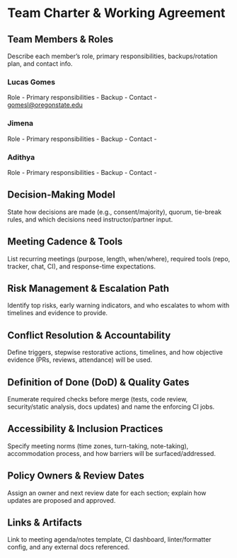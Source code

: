 <!-- YYYY-MM-DD-[TeamID]-TeamCharter.md -->

# Team Charter & Working Agreement

## Team Members & Roles

Describe each member’s role, primary responsibilities, backups/rotation plan, and contact info.
### Lucas Gomes
Role - 
Primary responsibilities -
Backup - 
Contact - gomesl@oregonstate.edu

### Jimena 
Role - 
Primary responsibilities -
Backup - 
Contact -

### Adithya
Role - 
Primary responsibilities -
Backup - 
Contact -

## Decision-Making Model

State how decisions are made (e.g., consent/majority), quorum, tie-break rules, and which decisions need instructor/partner input.

## Meeting Cadence & Tools

List recurring meetings (purpose, length, when/where), required tools (repo, tracker, chat, CI), and response-time expectations.

## Risk Management & Escalation Path

Identify top risks, early warning indicators, and who escalates to whom with timelines and evidence to provide.

## Conflict Resolution & Accountability

Define triggers, stepwise restorative actions, timelines, and how objective evidence (PRs, reviews, attendance) will be used.

## Definition of Done (DoD) & Quality Gates

Enumerate required checks before merge (tests, code review, security/static analysis, docs updates) and name the enforcing CI jobs.

## Accessibility & Inclusion Practices

Specify meeting norms (time zones, turn-taking, note-taking), accommodation process, and how barriers will be surfaced/addressed.

## Policy Owners & Review Dates

Assign an owner and next review date for each section; explain how updates are proposed and approved.

## Links & Artifacts

Link to meeting agenda/notes template, CI dashboard, linter/formatter config, and any external docs referenced.
